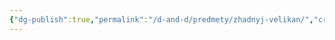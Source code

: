 ```yaml
---
{"dg-publish":true,"permalink":"/d-and-d/predmety/zhadnyj-velikan/","created":"2024-03-04T21:23:17.991+03:00","updated":"2024-03-05T11:53:56.281+03:00"}
---
```


